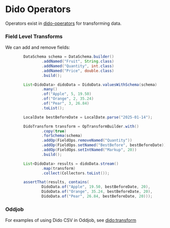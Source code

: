 Dido Operators
==============

Operators exist in [dido-operators](dido-operators) for transforming 
data.

### Field Level Transforms

We can add and remove fields:
```java
        DataSchema schema = DataSchema.builder()
                .addNamed("Fruit", String.class)
                .addNamed("Quantity", int.class)
                .addNamed("Price", double.class)
                .build();

        List<DidoData> didoData = DidoData.valuesWithSchema(schema)
                .many()
                .of("Apple", 5, 19.50)
                .of("Orange", 2, 35.24)
                .of("Pear", 3, 26.84)
                .toList();

        LocalDate bestBeforeDate = LocalDate.parse("2025-01-14");

        DidoTransform transform = OpTransformBuilder.with()
                .copy(true)
                .forSchema(schema)
                .addOp(FieldOps.removeNamed("Quantity"))
                .addOp(FieldOps.setNamed("BestBefore", bestBeforeDate))
                .addOp(FieldOps.setIntNamed("Markup", 20))
                .build();

        List<DidoData> results = didoData.stream()
                .map(transform)
                .collect(Collectors.toList());

        assertThat(results, contains(
                DidoData.of("Apple", 19.50, bestBeforeDate, 20),
                DidoData.of("Orange", 35.24, bestBeforeDate, 20),
                DidoData.of("Pear", 26.84, bestBeforeDate, 20)));
```





### Oddjob

For examples of using Dido CSV in Oddjob, see [dido:transform](docs/reference/dido/operators/transform/TransformFactory.md)
